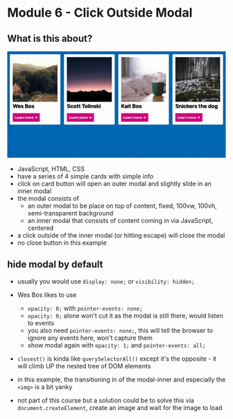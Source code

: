 # Module 6 - Click Outside Modal

## What is this about?

![mod 0602](./img/screen-mod0602-02.gif)

- JavaScript, HTML, CSS
- have a series of 4 simple cards with simple info
- click on card button will open an outer modal and slightly slide in an inner modal
- the modal consists of
  - an outer modal to be place on top of content, fixed, 100vw, 100vh, semi-transparent background
  - an inner modal that consists of content coming in via JavaScript, centered
- a click outside of the inner modal (or hitting escape) will close the modal
- no close button in this example

## hide modal by default

- usually you would use `display: none;` or `visibility: hidden;`
- Wes Bos likes to use
  - `opacity: 0;` with `pointer-events: none;`
  - `opacity: 0;` alone won't cut it as the modal is still there, would listen to events
  - you also need `pointer-events: none;`, this will tell the browser to ignore any events here, won't capture them
  - show modal again with `opacity: 1;` and `pointer-events: all;`

- `closest()` is kinda like `querySelectorAll()` except it's the opposite - it will climb UP the nested tree of DOM elements

- in this example, the transitioning in of the modal-inner and especially the `<img>` is a bit yanky
- not part of this course but a solution could be to solve this via `document.createElement`, create an image and wait for the image to load
